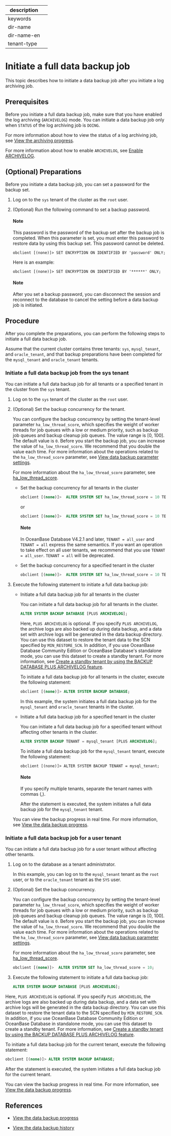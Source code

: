 |description||
|---|---|
|keywords||
|dir-name||
|dir-name-en||
|tenant-type||

# Initiate a full data backup job

This topic describes how to initiate a data backup job after you initiate a log archiving job.

## Prerequisites

Before you initiate a full data backup job, make sure that you have enabled the log archiving (`ARCHIVELOG`) mode. You can initiate a data backup job only when `STATUS` of the log archiving job is `DOING`.

   For more information about how to view the status of a log archiving job, see [View the archiving progress](../300.log-archive/600.view-log-archive-progress.md).

   For more information about how to enable `ARCHIVELOG`, see [Enable ARCHIVELOG](../300.log-archive/300.open-the-log-archive-mode.md).

## (Optional) Preparations

Before you initiate a data backup job, you can set a password for the backup set.

1. Log on to the `sys` tenant of the cluster as the `root` user.

2. (Optional) Run the following command to set a backup password.

   <main id="notice" type='explain'>
   <h4>Note</h4>
   <p>This password is the password of the backup set after the backup job is completed. When this parameter is set, you must enter this password to restore data by using this backup set. This password cannot be deleted. </p>
   </main>

   ```shell
   obclient [(none)]> SET ENCRYPTION ON IDENTIFIED BY 'password' ONLY;
   ```

   Here is an example:

   ```shell
   obclient [(none)]> SET ENCRYPTION ON IDENTIFIED BY '******' ONLY;
   ```

   <main id="notice" type='explain'>
   <h4>Note</h4>
   <p>After you set a backup password, you can disconnect the session and reconnect to the database to cancel the setting before a data backup job is initiated. </p>
   </main>

## Procedure

After you complete the preparations, you can perform the following steps to initiate a full data backup job.

Assume that the current cluster contains three tenants: `sys`, `mysql_tenant`, and `oracle_tenant`, and that backup preparations have been completed for the `mysql_tenant` and `oracle_tenant` tenants.

### Initiate a full data backup job from the sys tenant

You can initiate a full data backup job for all tenants or a specified tenant in the cluster from the `sys` tenant.

1. Log on to the `sys` tenant of the cluster as the `root` user.

2. (Optional) Set the backup concurrency for the tenant.

   You can configure the backup concurrency by setting the tenant-level parameter `ha_low_thread_score`, which specifies the weight of worker threads for job queues with a low or medium priority, such as backup job queues and backup cleanup job queues. The value range is [0, 100]. The default value is `0`. Before you start the backup job, you can increase the value of `ha_low_thread_score`. We recommend that you double the value each time. For more information about the operations related to the `ha_low_thread_score` parameter, see [View data backup parameter settings](700.parameters-of-data-backup.md).

   For more information about the `ha_low_thread_score` parameter, see [ha_low_thread_score](../../../700.reference/800.configuration-items-and-system-variables/100.system-configuration-items/400.tenant-level-configuration-items/4100.ha_high_thread_score.md).

   * Set the backup concurrency for all tenants in the cluster

      ```sql
      obclient [(none)]>  ALTER SYSTEM SET ha_low_thread_score = 10 TENANT = all_user;
      ```

      or

      ```sql
      obclient [(none)]>  ALTER SYSTEM SET ha_low_thread_score = 10 TENANT = all;
      ```

      <main id="notice" type='explain'>
      <h4>Note</h4>
      <p>In OceanBase Database V4.2.1 and later, <code>TENANT = all_user</code> and <code>TENANT = all</code> express the same semantics. If you want an operation to take effect on all user tenants, we recommend that you use <code>TENANT = all_user</code>. <code>TENANT = all</code> will be deprecated. </p>
      </main>

   * Set the backup concurrency for a specified tenant in the cluster

      ```sql
      obclient [(none)]>  ALTER SYSTEM SET ha_low_thread_score = 10 TENANT = mysql_tenant;
      ```

3. Execute the following statement to initiate a full data backup job:

   * Initiate a full data backup job for all tenants in the cluster

      You can initiate a full data backup job for all tenants in the cluster.

      ```sql
      ALTER SYSTEM BACKUP DATABASE [PLUS ARCHIVELOG];
      ```

     Here, `PLUS ARCHIVELOG` is optional. If you specify `PLUS ARCHIVELOG`, the archive logs are also backed up during data backup, and a data set with archive logs will be generated in the data backup directory. You can use this dataset to restore the tenant data to the SCN specified by `MIN_RESTORE_SCN`. In addition, if you use OceanBase Database Community Edition or OceanBase Database's standalone mode, you can use this dataset to create a standby tenant. For more information, see [Create a standby tenant by using the BACKUP DATABASE PLUS ARCHIVELOG feature](../../400.high-availability/300.physical-standby-database-disaster-recovery/200.create-a-standby-tenant/400.create-a-standby-tenant-by-backup-database-plus-archivelog.md).

      To initiate a full data backup job for all tenants in the cluster, execute the following statement:

      ```sql
      obclient [(none)]> ALTER SYSTEM BACKUP DATABASE;
      ```

      In this example, the system initiates a full data backup job for the `mysql_tenant` and `oracle_tenant` tenants in the cluster.

   * Initiate a full data backup job for a specified tenant in the cluster

      You can initiate a full data backup job for a specified tenant without affecting other tenants in the cluster.

      ```sql
      ALTER SYSTEM BACKUP TENANT = mysql_tenant [PLUS ARCHIVELOG];
      ```

      To initiate a full data backup job for the `mysql_tenant` tenant, execute the following statement:

      ```shell
      obclient [(none)]> ALTER SYSTEM BACKUP TENANT = mysql_tenant;
      ```

      <main id="notice" type='explain'>
      <h4>Note</h4>
      <p>If you specify multiple tenants, separate the tenant names with commas (,). </p>
      </main>

      After the statement is executed, the system initiates a full data backup job for the `mysql_tenant` tenant.

   You can view the backup progress in real time. For more information, see [View the data backup progress](../400.data-backup/500.view-data-backup-progress.md).

### Initiate a full data backup job for a user tenant

You can initiate a full data backup job for a user tenant without affecting other tenants.

1. Log on to the database as a tenant administrator.

   In this example, you can log on to the `mysql_tenant` tenant as the `root` user, or to the `oracle_tenant` tenant as the `SYS` user.

2. (Optional) Set the backup concurrency.

   You can configure the backup concurrency by setting the tenant-level parameter `ha_low_thread_score`, which specifies the weight of worker threads for job queues with a low or medium priority, such as backup job queues and backup cleanup job queues. The value range is [0, 100]. The default value is `0`. Before you start the backup job, you can increase the value of `ha_low_thread_score`. We recommend that you double the value each time. For more information about the operations related to the `ha_low_thread_score` parameter, see [View data backup parameter settings](700.parameters-of-data-backup.md).

   For more information about the `ha_low_thread_score` parameter, see [ha_low_thread_score](../../../700.reference/800.configuration-items-and-system-variables/100.system-configuration-items/400.tenant-level-configuration-items/4300.ha_low_thread_score.md).

   ```sql
   obclient [(none)]>  ALTER SYSTEM SET ha_low_thread_score = 10;
   ```

3. Execute the following statement to initiate a full data backup job:



   ```sql
   ALTER SYSTEM BACKUP DATABASE [PLUS ARCHIVELOG];
   ```

  Here, `PLUS ARCHIVELOG` is optional. If you specify `PLUS ARCHIVELOG`, the archive logs are also backed up during data backup, and a data set with archive logs will be generated in the data backup directory. You can use this dataset to restore the tenant data to the SCN specified by `MIN_RESTORE_SCN`. In addition, if you use OceanBase Database Community Edition or OceanBase Database in standalone mode, you can use this dataset to create a standby tenant. For more information, see [Create a standby tenant by using the BACKUP DATABASE PLUS ARCHIVELOG feature](../../400.high-availability/300.physical-standby-database-disaster-recovery/200.create-a-standby-tenant/400.create-a-standby-tenant-by-backup-database-plus-archivelog.md).

   To initiate a full data backup job for the current tenant, execute the following statement:

   ```sql
   obclient [(none)]> ALTER SYSTEM BACKUP DATABASE;
   ```

   After the statement is executed, the system initiates a full data backup job for the current tenant.

   You can view the backup progress in real time. For more information, see [View the data backup progress](../400.data-backup/500.view-data-backup-progress.md).

## References

* [View the data backup progress](../400.data-backup/500.view-data-backup-progress.md)

* [View the data backup history](../400.data-backup/600.view-data-backup-history.md)